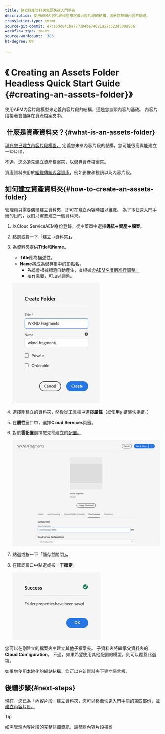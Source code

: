 ```yaml
---
title: 建立資產資料夾無頭快速入門手冊
description: 使用AEM內容片段模型來定義內容片段的結構，這是您無頭內容的基礎。
translation-type: tm+mt
source-git-commit: e7ca6dc841ba777384be74021a27d523d530a956
workflow-type: tm+mt
source-wordcount: '383'
ht-degree: 0%

---
```



# 《 Creating an Assets Folder Headless Quick Start Guide {#creating-an-assets-folder}》

使用AEM內容片段模型來定義內容片段的結構，這是您無頭內容的基礎。 內容片段接著會儲存在資產檔案夾中。

##  什麼是資產資料夾？{#what-is-an-assets-folder}

[現在您已建立內容片段模型，](create-content-model.md) 定義您未來內容片段的結構，您可能很高興能建立一些片段。

不過，您必須先建立資產檔案夾，以儲存資產檔案夾。

資產資料夾用於[組織傳統內容資產](/help/assets/manage-digital-assets.md)，例如影像和視訊以及內容片段。

## 如何建立資產資料夾{#how-to-create-an-assets-folder}

管理員只需要偶爾建立資料夾，即可在建立內容時加以組織。 為了本快速入門手冊的目的，我們只需要建立一個資料夾。

1. 以Cloud ServiceAEM身份登錄，從主菜單中選擇&#x200B;**導航->資產->檔案**。
1. 點選或按一下「建立->資料夾&#x200B;**」。**
1. 為資料夾提供&#x200B;**Title**&#x200B;和&#x200B;**Name**。
   * **Title**&#x200B;應為描述性。
   * **Name**&#x200B;將成為儲存庫中的節點名。
      * 系統會根據標題自動產生，並根據[命AEM名慣例進行調整。](/help/implementing/developing/introduction/naming-conventions.md)
      * 如有需要，可加以調整。

   ![建立資料夾](../assets/assets-folder-create.png)
1. 選擇剛建立的資料夾，然後從工具欄中選擇&#x200B;**屬性**（或使用`p` [鍵盤快捷鍵。](/help/sites-cloud/authoring/getting-started/keyboard-shortcuts.md)）
1. 在&#x200B;**屬性**&#x200B;窗口中，選擇&#x200B;**Cloud Services**&#x200B;頁籤。
1. 對於&#x200B;**雲配置**&#x200B;選擇您先前建立的[配置。](create-configuration.md)

   ![設定資產資料夾](../assets/assets-folder-configure.png)
1. 點選或按一下「儲存並關閉」**。**
1. 在確認窗口中點選或按一下&#x200B;**確定**。

   ![確認窗口](../assets/assets-folder-confirmation.png)

您可以在剛建立的檔案夾中建立其他子檔案夾。 子資料夾將繼承父資料夾的&#x200B;**Cloud Configuration**。 不過，如果希望使用其他配置的模型，則可以覆蓋此選項。

如果您使用本地化的網站結構，您可以在新資料夾下建立[語言根](/help/assets/translate-assets.md)。

## 後續步驟{#next-steps}

現在，您已為「內容片段」建立資料夾，您可以移至快速入門手冊的第四部份，並[建立內容片段。](create-content-fragment.md)

>[!TIP]
>
>如需管理內容片段的完整詳細資訊，請參閱[內容片段檔案](/help/assets/content-fragments/content-fragments.md)
